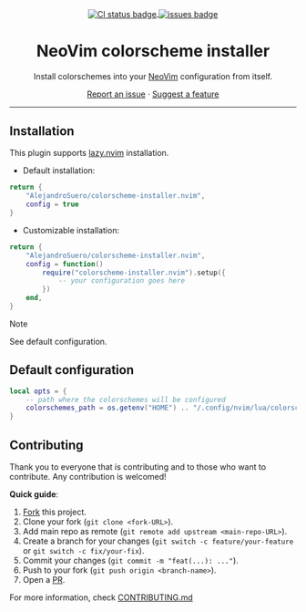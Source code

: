 <a name="readme-top"></a>

<div align="center">

<a href="https://github.com/AlejandroSuero/colorscheme-installer.nvim/actions/workflows/default.yml">
    <img
        alt="CI status badge"
        align="center"
        src="https://github.com/AlejandroSuero/colorscheme-installer.nvim/actions/workflows/default.yml/badge.svg"
    />
</a>
<a href="https://github.com/AlejandroSuero/colorscheme-installer.nvim/issues">
    <img
        align="center" src="https://img.shields.io/github/issues/alejandrosuero/colorscheme-installer.nvim"
        alt="issues badge"
        title="Issues"
    />
</a>

# NeoVim colorscheme installer

Install colorschemes into your [NeoVim](https://neovim.io) configuration from
itself.

[Report an issue](https://github.com/AlejandroSuero/colorscheme-installer.nvim/issues)
· [Suggest a feature](https://github.com/AlejandroSuero/colorscheme-installer.nvim/issues)

</div>

---

## Installation

This plugin supports [lazy.nvim](https://github.com/folke/lazy.nvim) installation.

- Default installation:

```lua
return {
    "AlejandroSuero/colorscheme-installer.nvim",
    config = true
}
```

- Customizable installation:

```lua
return {
    "AlejandroSuero/colorscheme-installer.nvim",
    config = function()
        require("colorscheme-installer.nvim").setup({
            -- your configuration goes here
        })
    end,
}
```

> [!note]
>
> See default configuration.

## Default configuration

```lua
local opts = {
    -- path where the colorschemes will be configured
    colorschemes_path = os.getenv("HOME") .. "/.config/nvim/lua/colorschemes"
}
```

## Contributing

Thank you to everyone that is contributing and to those who want to contribute.
Any contribution is welcomed!

**Quick guide**:

1. [Fork](https://github.com/AlejandroSuero/colorscheme-installer.nvim/fork) this
   project.
2. Clone your fork (`git clone <fork-URL>`).
3. Add main repo as remote (`git remote add upstream <main-repo-URL>`).
4. Create a branch for your changes (`git switch -c feature/your-feature` or
   `git switch -c fix/your-fix`).
5. Commit your changes (`git commit -m "feat(...): ..."`).
6. Push to your fork (`git push origin <branch-name>`).
7. Open a [PR](https://github.com/AlejandroSuero/colorscheme-installer.nvim/pulls).

For more information, check [CONTRIBUTING.md](https://github.com/AlejandroSuero/colorscheme-installer.nvim/blob/main/CONTRIBUTING.md)
